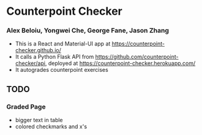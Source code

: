 # Counterpoint Checker
### Alex Beloiu, Yongwei Che, George Fane, Jason Zhang

* This is a React and Material-UI app at https://counterpoint-checker.github.io/
* It calls a Python Flask API from https://github.com/counterpoint-checker/api, deployed at https://counterpoint-checker.herokuapp.com/
* It autogrades counterpoint exercises 

## TODO
### Graded Page
* bigger text in table
* colored checkmarks and x's
